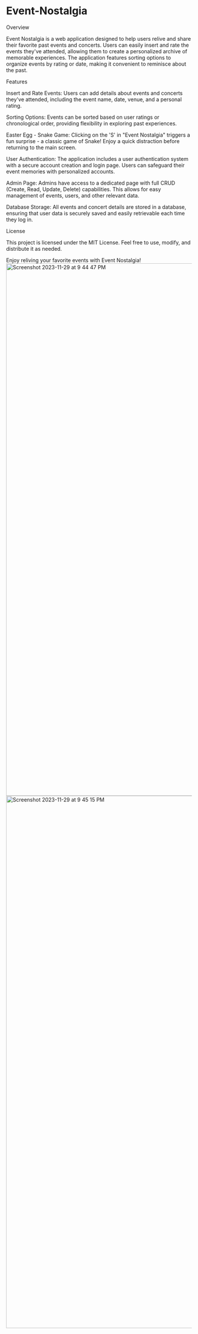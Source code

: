 # Event-Nostalgia

Overview

Event Nostalgia is a web application designed to help users relive and share their favorite past events and concerts. Users can easily insert and rate the events they've attended, allowing them to create a personalized archive of memorable experiences. The application features sorting options to organize events by rating or date, making it convenient to reminisce about the past.

Features

Insert and Rate Events:
Users can add details about events and concerts they've attended, including the event name, date, venue, and a personal rating.

Sorting Options:
Events can be sorted based on user ratings or chronological order, providing flexibility in exploring past experiences.

Easter Egg - Snake Game:
Clicking on the 'S' in "Event Nostalgia" triggers a fun surprise - a classic game of Snake! Enjoy a quick distraction before returning to the main screen.

User Authentication:
The application includes a user authentication system with a secure account creation and login page. Users can safeguard their event memories with personalized accounts.

Admin Page:
Admins have access to a dedicated page with full CRUD (Create, Read, Update, Delete) capabilities. This allows for easy management of events, users, and other relevant data.

Database Storage:
All events and concert details are stored in a database, ensuring that user data is securely saved and easily retrievable each time they log in.

License

This project is licensed under the MIT License. Feel free to use, modify, and distribute it as needed.

Enjoy reliving your favorite events with Event Nostalgia!
<img width="1440" alt="Screenshot 2023-11-29 at 9 44 47 PM" src="https://github.com/lmnitzsche/Event-Nostalgia/assets/132515022/190ce351-9d5b-4f71-b3eb-7e3eb6c4d3c5">
<img width="1440" alt="Screenshot 2023-11-29 at 9 45 15 PM" src="https://github.com/lmnitzsche/Event-Nostalgia/assets/132515022/9c9dce08-887b-425b-971b-8ef50f562113">
